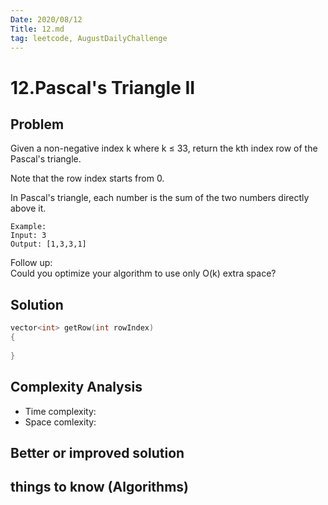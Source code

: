 ```yaml
---
Date: 2020/08/12
Title: 12.md
tag: leetcode, AugustDailyChallenge
---
```

# 12.Pascal's Triangle II

## Problem
Given a non-negative index k where k ≤ 33, return the kth index row of the Pascal's triangle.

Note that the row index starts from 0.


In Pascal's triangle, each number is the sum of the two numbers directly above it.
```
Example:
Input: 3
Output: [1,3,3,1]
```
Follow up:  
Could you optimize your algorithm to use only O(k) extra space?
## Solution
```cpp
vector<int> getRow(int rowIndex) 
{
        
}
```
## Complexity Analysis
- Time complexity:
- Space comlexity:
## Better or improved solution

## things to know (Algorithms)